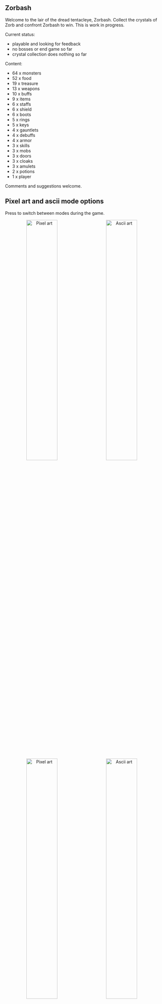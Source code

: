 <!-- Bugs                                                                                                                                         -->
<!-- ------                                                                                                                                       -->
<!-- regeneration for troll not ogre                                                                                                              -->
<!-- teleport                                                                                                                                     -->
<!-- - dimension portal                                                                                                                           -->
<!-- - teleport block                                                                                                                             -->
<!-- ------                                                                                                                                       -->
<!--                                                                                                                                              -->
<!-- Performance                                                                                                                                  -->
<!-- ------                                                                                                                                       -->
<!-- sudo operf ./zorbash-game --playername discobob --seed victimlake --nodebug --quick-start                                                    -->
<!-- opreport  --demangle=smart --symbols| less                                                                                                   -->
<!-- ------                                                                                                                                       -->
<!--                                                                                                                                              -->
<!-- MVP plan                                                                                                                                     -->
<!-- ------                                                                                                                                       -->
<!-- - cloak of jelly                                                                                                                             -->
<!-- - sword of jelly                                                                                                                             -->
<!-- - paralysis dart                                                                                                                             -->
<!-- - wort food ? fungas foods and some poisonous?                                                                                               -->
<!-- - spider web spawn small spiders?                                                                                                            -->
<!-- - monsters with random buffs like vampirism would be interesting                                                                             -->
<!-- - vampiric damage                                                                                                                            -->
<!-- - chaos bell of summoning                                                                                                                    -->
<!-- - crystal chest needs crystal key                                                                                                            -->
<!-- - crystals walls (or chest) that reflect, so can use on yourself or ally                                                                     -->
<!-- - need allies                                                                                                                                -->
<!-- - cursed weapon with bad luck / horseshoe / witches hat?                                                                                     -->
<!-- - luck trap                                                                                                                                  -->
<!-- - luck and enchanted stuff                                                                                                                   -->
<!-- - runics on weapons, like vampirism, force, quietus, lightning                                                                               -->
<!-- - ogre and totems?                                                                                                                           -->
<!-- - swamp level                                                                                                                                -->
<!-- - boss 1 Mummy mummy, ankh of life                                                                                                           -->
<!-- - boss 2 jelly boss, spawns jellys, tries to jump splat the player                                                                           -->
<!--          swamp tiles that allow 50% movement                                                                                                 -->
<!--          boss will eat swamp wort to spawn                                                                                                   -->
<!--          explode bog tiles to kill boss                                                                                                      -->
<!-- - boss 3 rat king boss, sewer like level with rats coming out of the walls                                                                   -->
<!-- - boss 4 goblin king boss, will be happy if the rat king crown is given                                                                      -->
<!-- - boss 5 water level, kraken?                                                                                                                -->
<!-- - boss 6 ...                                                                                                                                 -->
<!-- - boss 7 face a clone of yourself                                                                                                            -->
<!-- - boss 8 Place crystals at the alter of Zorb. This opens a vault. Go inside and battle zorbash.                                              -->
<!-- -        If you win, the gods turn on you and you get to replaced Zorbash.                                                                   -->
<!-- -        You spare zorbash, he regenerates, you run out and destroy the alter and the demi gods, return to home.                             -->
<!-- -        The curse was that the alter of Zorb would grant demi god status to any that sacrificed one that was dear to them.                  -->
<!-- -        This curse must be renewed many times. Zorbash, -ash means servant of Zorb was such a team member who was sacrificed.               -->
<!-- -        The only way to break the curse is to destroy the crystals. Zorbash will then be freed from servitude.                              -->
<!-- - different sound for bosses                                                                                                                 -->
<!-- - crystal collection                                                                                                                         -->
<!-- - 4 bosses and final zorb boss                                                                                                               -->
<!-- - char selection                                                                                                                             -->
<!-- - level fall through to special level ?                                                                                                      -->
<!-- - hub shop levels                                                                                                                            -->
<!-- - basecamp level?                                                                                                                            -->
<!-- ------                                                                                                                                       -->
<!--                                                                                                                                              -->
<!-- UI                                                                                                                                           -->
<!-- ------                                                                                                                                       -->
<!-- - monst head should be on top of armor                                                                                                       -->
<!-- - rest until better                                                                                                                          -->
<!-- - auto explore                                                                                                                               -->
<!-- ------                                                                                                                                       -->
<!--                                                                                                                                              -->
<!-- Level                                                                                                                                        -->
<!-- ------                                                                                                                                       -->
<!-- - tomb of past player ? or random player ? leads to random small room?                                                                       -->
<!-- - gold needs to do something - shop? buy/sell                                                                                                -->
<!-- - totems are like mobs, but do not spawn except initially. The worshippers are imbued with power but do not die when the totem does.         -->
<!-- - exploding bogs                                                                                                                             -->
<!-- - vaults                                                                                                                                     -->
<!-- - teleports                                                                                                                                  -->
<!-- - portable hunger - teleports you to a room full of digestive juices                                                                         -->
<!-- - moving floor                                                                                                                               -->
<!-- - shove chocolate frog statue, get frog?                                                                                                     -->
<!-- ------                                                                                                                                       -->
<!--                                                                                                                                              -->
<!-- Traps                                                                                                                                        -->
<!-- ------                                                                                                                                       -->
<!-- - random floor trap                                                                                                                          -->
<!-- - moving blocks?                                                                                                                             -->
<!-- ------                                                                                                                                       -->
<!--                                                                                                                                              -->
<!-- Sound                                                                                                                                        -->
<!-- ------                                                                                                                                       -->
<!-- ------                                                                                                                                       -->
<!--                                                                                                                                              -->
<!-- Skills                                                                                                                                       -->
<!-- ------                                                                                                                                       -->
<!-- - challenging learning spot to acquire skills?                                                                                               -->
<!-- - skills                                                                                                                                     -->
<!-- - skill, dodge                                                                                                                               -->
<!-- - skill, instakill, once per level                                                                                                           -->
<!-- - skill, heroic charge, rush enemy                                                                                                           -->
<!-- - skill, guaranteed hit, but you have no defense in the next move                                                                            -->
<!-- - skill, whirl attack, attack 2 or 3 enemies                                                                                                 -->
<!-- - skill, defensive mode, recover stamina                                                                                                     -->
<!-- - skill, kneecap, hobble enemy                                                                                                               -->
<!-- - skill, switch to defensive                                                                                                                 -->
<!-- - skill, blind strike, attack the eyes                                                                                                       -->
<!-- - skill, slash and roll                                                                                                                      -->
<!-- - skill, slash and jump                                                                                                                      -->
<!-- - skill, spring attack, give up a round for 2.5 times damage                                                                                 -->
<!-- ------                                                                                                                                       -->
<!--                                                                                                                                              -->
<!-- Poison                                                                                                                                       -->
<!-- ------                                                                                                                                       -->
<!-- - chocolote frog cures poison?                                                                                                               -->
<!-- ------                                                                                                                                       -->
<!--                                                                                                                                              -->
<!-- Gasses                                                                                                                                       -->
<!-- ------                                                                                                                                       -->
<!-- - gasses that spread however you will need to allow levels with gas or fire to tick so it can dissipate                                      -->
<!-- ------                                                                                                                                       -->
<!--                                                                                                                                              -->
<!-- Doors                                                                                                                                        -->
<!-- ------                                                                                                                                       -->
<!-- - hit door, summon monst chance                                                                                                              -->
<!-- - hit door, wake sleeping monsters                                                                                                           -->
<!-- ------                                                                                                                                       -->
<!--                                                                                                                                              -->
<!-- AI                                                                                                                                           -->
<!-- ------                                                                                                                                       -->
<!-- - eat corpses, like a bat corpse?                                                                                                            -->
<!-- - add monst states, like wandering (not noticed your stealth), hunting, worshipping, sleeping                                                -->
<!-- ------                                                                                                                                       -->
<!--                                                                                                                                              -->
<!-- Rings                                                                                                                                        -->
<!-- ------                                                                                                                                       -->
<!-- - necro protection ring                                                                                                                      -->
<!-- - ring combos?                                                                                                                               -->
<!-- ------                                                                                                                                       -->
<!--                                                                                                                                              -->
<!-- Staffs                                                                                                                                       -->
<!-- ------                                                                                                                                       -->
<!-- - staves that recharge                                                                                                                       -->
<!-- - staff of death should stop regenerating monst                                                                                               -->
<!-- ------                                                                                                                                       -->
<!--                                                                                                                                              -->
<!-- Potions                                                                                                                                      -->
<!-- ------                                                                                                                                       -->
<!-- - have a monster use a potion?                                                                                                               -->
<!-- - antipoison potion                                                                                                                          -->
<!-- - enchant potion of descent radius                                                                                                           -->
<!-- ------                                                                                                                                       -->
<!--                                                                                                                                              -->
<!-- Armor                                                                                                                                        -->
<!-- ------                                                                                                                                       -->
<!-- - dragon scale mail for fire proofing                                                                                                        -->
<!-- ------                                                                                                                                       -->
<!--                                                                                                                                              -->
<!-- Weapons                                                                                                                                      -->
<!-- ------                                                                                                                                       -->
<!-- - holy water cures poison                                                                                                                    -->
<!-- - darts / poison darts                                                                                                                       -->
<!-- - strength penalties                                                                                                                         -->
<!-- - blessed items resist explosion                                                                                                             -->
<!-- - warhammer should kill parent jelly in one go                                                                                               -->
<!-- - warhammer smash skeletton                                                                                                                  -->
<!-- - (blunt/warhamma?) slime specific weapon does not cause slimes to split                                                                     -->
<!-- ------                                                                                                                                       -->
<!--                                                                                                                                              -->
<!-- Monsts                                                                                                                                       -->
<!-- ------                                                                                                                                       -->
<!-- - chccolate golem fires chocolate                                                                                                            -->
<!-- - ogres and ogre totem                                                                                                                       -->
<!-- - chickens - battle chickens - lay eggs as food - and they get names                                                                         -->
<!-- - acid jellies should damage weapons                                                                                                         -->
<!-- - grass death wakes monsters                                                                                                                 -->
<!-- - mold growth / floor puddings                                                                                                               -->
<!-- - bloodgrass, grows near corpses                                                                                                             -->
<!-- - yak that eats foliage                                                                                                                      -->
<!-- - shove/lure monsters into webs?                                                                                                             -->
<!-- - rat pack and king rat / cranium rat                                                                                                        -->
<!-- - zombie camel?                                                                                                                              -->
<!-- - sewer wolf?                                                                                                                                -->
<!-- - invisible monst?                                                                                                                           -->
<!-- - monster that runs from light ?                                                                                                             -->
<!-- - tentacles out of the ground that try to surround you                                                                                       -->
<!-- - creature that pretends to be a stone until close by then sprouts legs                                                                      -->
<!-- - dungeon walrus; long headed walrus with many tusks                                                                                         -->
<!-- ------                                                                                                                                       -->
<!--                                                                                                                                              -->
<!-- Gods                                                                                                                                         -->
<!-- ------                                                                                                                                       -->
<!-- - runes lean more torwards old gods                                                                                                          -->
<!-- ------                                                                                                                                       -->
<!--                                                                                                                                              -->
<!-- Gfx                                                                                                                                          -->
<!-- ------                                                                                                                                       -->
<!-- - tiny pixel effects that bounce?                                                                                                            -->
<!-- ------                                                                                                                                       -->
<!--                                                                                                                                              -->
<!-- Player                                                                                                                                       -->
<!-- ------                                                                                                                                       -->
<!-- - weight factors into jumping                                                                                                                -->
<!-- - carry eat slime mold and gain acid resis?                                                                                                  -->
<!-- ------                                                                                                                                       -->
<!--                                                                                                                                              -->
<!-- Spells                                                                                                                                       -->
<!-- ------                                                                                                                                       -->
<!-- - spell capacitor                                                                                                                            -->
<!-- - spell chaining                                                                                                                             -->
<!-- ------                                                                                                                                       -->
<!--                                                                                                                                              -->

Zorbash
-------

Welcome to the lair of the dread tentacleye, Zorbash. Collect the crystals of Zorb and confront Zorbash to win.
This is work in progress.

Current status:
- playable and looking for feedback
- no bosses or end game so far
- crystal collection does nothing so far

Content:
<!-- begin type marker -->
- 64 x monsters
- 52 x food
- 19 x treasure
- 13 x weapons
- 10 x buffs
- 9 x items
- 6 x staffs
- 6 x shield
- 6 x boots
- 5 x rings
- 5 x keys
- 4 x gauntlets
- 4 x debuffs
- 4 x armor
- 3 x skills
- 3 x mobs
- 3 x doors
- 3 x cloaks
- 3 x amulets
- 2 x potions
- 1 x player
<!-- end type marker -->

Comments and suggestions welcome.

Pixel art and ascii mode options
--------------------------------

Press <TAB> to switch between modes during the game.

<p align="center">
<img alt="Pixel art" src="pics/pixelart/screenshot.1.png" width="45%">
&nbsp; &nbsp; &nbsp; &nbsp;
<img alt="Ascii art" src="pics/ascii/screenshot.1.png" width="45%">
</p>

<p align="center">
<img alt="Pixel art" src="pics/pixelart/screenshot.2.png" width="45%">
&nbsp; &nbsp; &nbsp; &nbsp;
<img alt="Ascii art" src="pics/ascii/screenshot.2.png" width="45%">
</p>

<p align="center">
<img alt="Pixel art" src="pics/pixelart/screenshot.3.png" width="45%">
&nbsp; &nbsp; &nbsp; &nbsp;
<img alt="Ascii art" src="pics/ascii/screenshot.3.png" width="45%">
</p>

<p align="center">
<img alt="Pixel art" src="pics/pixelart/screenshot.4.png" width="45%">
&nbsp; &nbsp; &nbsp; &nbsp;
<img alt="Ascii art" src="pics/ascii/screenshot.4.png" width="45%">
</p>

<p align="center">
<img alt="Pixel art" src="pics/pixelart/screenshot.5.png" width="45%">
&nbsp; &nbsp; &nbsp; &nbsp;
<img alt="Ascii art" src="pics/ascii/screenshot.5.png" width="45%">
</p>

<p align="center">
<img alt="Pixel art" src="pics/pixelart/screenshot.6.png" width="45%">
&nbsp; &nbsp; &nbsp; &nbsp;
<img alt="Ascii art" src="pics/ascii/screenshot.6.png" width="45%">
</p>

<p align="center">
<img alt="Pixel art" src="pics/pixelart/screenshot.7.png" width="45%">
&nbsp; &nbsp; &nbsp; &nbsp;
<img alt="Ascii art" src="pics/ascii/screenshot.7.png" width="45%">
</p>

<p align="center">
<img alt="Pixel art" src="pics/pixelart/screenshot.8.png" width="45%">
&nbsp; &nbsp; &nbsp; &nbsp;
<img alt="Ascii art" src="pics/ascii/screenshot.8.png" width="45%">
</p>

<p align="center">
<img alt="Pixel art" src="pics/pixelart/screenshot.9.png" width="45%">
&nbsp; &nbsp; &nbsp; &nbsp;
<img alt="Ascii art" src="pics/ascii/screenshot.9.png" width="45%">
</p>

<p align="center">
<img alt="Pixel art" src="pics/pixelart/screenshot.10.png" width="45%">
&nbsp; &nbsp; &nbsp; &nbsp;
<img alt="Ascii art" src="pics/ascii/screenshot.10.png" width="45%">
</p>

<p align="center">
<img alt="Pixel art" src="pics/pixelart/screenshot.11.png" width="45%">
&nbsp; &nbsp; &nbsp; &nbsp;
<img alt="Ascii art" src="pics/ascii/screenshot.11.png" width="45%">
</p>

Ascii Screenshots
-----------------

![Alt text](pics/ascii/screenshot.1.png?raw=true "")
![Alt text](pics/ascii/screenshot.2.png?raw=true "")
![Alt text](pics/ascii/screenshot.3.png?raw=true "")
![Alt text](pics/ascii/screenshot.4.png?raw=true "")
![Alt text](pics/ascii/screenshot.5.png?raw=true "")
![Alt text](pics/ascii/screenshot.6.png?raw=true "")
![Alt text](pics/ascii/screenshot.7.png?raw=true "")
![Alt text](pics/ascii/screenshot.8.png?raw=true "")
![Alt text](pics/ascii/screenshot.9.png?raw=true "")
![Alt text](pics/ascii/screenshot.10.png?raw=true "")
![Alt text](pics/ascii/screenshot.11.png?raw=true "")

Pixelart Screenshots
--------------------

![Alt text](pics/pixelart/screenshot.1.png?raw=true "")
![Alt text](pics/pixelart/screenshot.2.png?raw=true "")
![Alt text](pics/pixelart/screenshot.3.png?raw=true "")
![Alt text](pics/pixelart/screenshot.4.png?raw=true "")
![Alt text](pics/pixelart/screenshot.5.png?raw=true "")
![Alt text](pics/pixelart/screenshot.6.png?raw=true "")
![Alt text](pics/pixelart/screenshot.7.png?raw=true "")
![Alt text](pics/pixelart/screenshot.8.png?raw=true "")
![Alt text](pics/pixelart/screenshot.9.png?raw=true "")
![Alt text](pics/pixelart/screenshot.10.png?raw=true "")
![Alt text](pics/pixelart/screenshot.11.png?raw=true "")
![Alt text](pics/pixelart/screenshot.12.png?raw=true "")
![Alt text](pics/pixelart/screenshot.13.png?raw=true "")
![Alt text](pics/pixelart/screenshot.14.png?raw=true "")
![Alt text](pics/pixelart/screenshot.15.png?raw=true "")
![Alt text](pics/pixelart/screenshot.16.png?raw=true "")
![Alt text](pics/pixelart/screenshot.17.png?raw=true "")
![Alt text](pics/pixelart/screenshot.18.png?raw=true "")
![Alt text](pics/pixelart/screenshot.19.png?raw=true "")
![Alt text](pics/pixelart/screenshot.20.png?raw=true "")

How to build
------------

- On Linux: (Ubuntu 22.10, Fedora 37 + Python 3.11)
<pre>
    sh ./RUNME
</pre>
- On MacOS (needs Mac Ports/Homebrew).
- Does not work with anaconda (help wanted as I do not use anaconda):
<pre>
    sh ./RUNME
</pre>
- Docker (experimental, it builds but cannot find a video display):
<pre>
    sh ./RUNME.docker.ubuntu
    sh ./RUNME.docker.fedora
    sh ./RUNME.docker.debian
</pre>
- On Windows (todo)
<!-- - On Windows (todo): (install msys2 first via https://www.msys2.org/) -->
<!-- <pre>                                                                 -->
<!--     sh ./RUNME.windows.mingw64                                        -->
<!-- </pre>                                                                -->

If it doesn't build, just email goblinhack@gmail.com for help

Hardware Specs
--------------
The game should run fine on low end PCs, a half decent graphics card and
likely > 4g of RAM. If graphics is a limitation, you could run it in ascii
mode. I'd be interested in knowing of any low end specs that people get
this PC working on.

Dependancies
------------
OpenGL, SDL2 and Python3 (tested up to 3.11) is needed.

<!-- In days of old, The Zorbashian Empire discovered the Earth and they wrought much rage -->
<!-- upon her verdant soils. Their wrath was mighty and left the world scarred and in darkness. -->
<!--  -->
<!-- Those that remain, scavenge amongst the ruins of once great cities. Religious zealotry -->
<!-- has taken hold and all technology is viewed as demonic magic and forbidden. To be found -->
<!-- with Zorbashian tech is a death sentence. -->
<!--  -->
<!-- The planet is now a hellscape. Lava flows freely from the gushing wounds in the soil -->
<!-- and deserts grow larger every year. The animals have mutated into fearsome beasts and -->
<!-- the only safety is to be found in the undercities. -->
<!--  -->
<!-- Your task, nobel one, is only to survive, for in surviving we continue to resist. -->
<!-- If you are able to strike a blow against the Zorbashian demons then seek out their -->
<!-- many underground bases. It is from here they spawn from their far off realm. But -->
<!-- beware, they have many dread beasts guarding their bases. -->
<!--  -->
<!-- Legend says that there is a master base somewhere, where the Emperor Zorbash resides. -->
<!-- Whether this is true or not, cannot be said but to strike at the heart of their rule -->
<!-- may be enough to drive the Zorbashians out. And then we can be free again. -->
<!--  -->
<!--                       Hark! Hear now a tale untold -->
<!--                       since ancient times of yore -->
<!--                       of Zorbash, forgotten beast of old,  -->
<!--                       who dwelled deep near the Earth’s core -->
<!--                        -->
<!--                       ‘Twas from the Abyss he first arose, -->
<!--                       Forged treasures gold and gleaming.  -->
<!--                       A deadly lure to tempt all those -->
<!--                       Prone to greed and scheming -->
<!--                        -->
<!--                       Many fell before his throne,  -->
<!--                       Heroes fell asunder. -->
<!--                       His lightning gaze turned flesh to bone -->
<!--                       His roar was loud as thunder. -->
<!--                        -->
<!--                       Quenchless, thirsting, dripping gore -->
<!--                       His thousand eyes unmatched -->
<!--                       Until one tenacious band of four -->
<!--                       From him vict’ry snatched.  -->
<!--                        -->
<!--                       Although, ‘twas not an easy fight - -->
<!--                       A sacrifice was made. -->
<!--                       A volunteer, their faithful knight, -->
<!--                       Made sure the price was paid.  -->
<!--                        -->
<!--                       As godlings, the remaining three -->
<!--                       rose with fame and glory -->
<!--                       But that’s not yet the finale -->
<!--                       Of Zorbanadu’s dark story. -->
<!--                        -->
<!--                       For in the depths of Zorbash’s den,  -->
<!--                       A necromancer schemed. -->
<!--                       She planned to raise the beast again, -->
<!--                       And rule as his Dark Queen. -->
<!--                        -->
<!--                       So now Zorbash has come to life -  -->
<!--                       (Though ‘tis more like life’s dark shadow) -->
<!--                       With his fiersome undead wife -->
<!--                       Can you save us all, dear hero?  -->
<!--                        -->
<!--``` -->
<!--                       Secret Verses:                                         -->
<!--                       Twas not an easy fight, it’s true                      -->
<!--                       But not in the way you think.                          -->
<!--                       Our swords cut deep, drew blood_like goo               -->
<!--                       We fought in perfect sync.                             -->
<!--                                                                              -->
<!--                       But as we slashed, great Zorbash did                   -->
<!--                       Let loose an awful cry                                 -->
<!--                       For though blood streamed from each eyelid,            -->
<!--                       He could not seem to die.                              -->
<!--                                                                              -->
<!--                       We fought for days; the beast did roar                 -->
<!--                       And cry all the more miserably                         -->
<!--                       I found myself filled more and more                    -->
<!--                       with a surprising sympathy.                            -->
<!--                                                                              -->
<!--                       In my own house, I had much gold.                      -->
<!--                       A stash I’d saved away.                                -->
<!--                       How would I feel if someone strolled                   -->
<!--                       Into my house one day?                                 -->
<!--                                                                              -->
<!--                       ‘Twas after all, his residence                         -->
<!--                       We’d strolled into so boldly.                          -->
<!--                       He’d every right, after our offense,                   -->
<!--                       To try and kill us slowly                              -->
<!--                                                                              -->
<!--                       I shared my doubts with my dear friends,               -->
<!--                       And received an unhappy surprise                       -->
<!--                       “Betrayal!” they said. “Well, that debate’s at an end. -->
<!--                       You should be the one that dies!”                      -->
<!--                                                                              -->
<!--                       As it turns out, they’d already decided                -->
<!--                       To resort to the darkest extremes.                     -->
<!--                       My weakness, my pity had provided                      -->
<!--                       An excuse for our glorious team.                       -->

Graphics
--------
- Various items and monsters by Oryx, [found here](https://www.oryxdesignlab.com/)
- Various items and food by Henry Software, [found here](https://henrysoftware.itch.io)
<!-- Oryx: Order Number: #102084 (placed on January 16, 2016 03:14PM EST) -->

Music
-----
- Main music by the amazing Markus Heichelbech (deceased senior technician): [found here](http://nosoapradio.us)
<!-- and https://drive.google.com/drive/folders/0B_fD62tSeGaVRlBaZWJwS29JSnM -->

Sound effects
-------------
- 8 bit sounds by Oryx [found here](https://www.oryxdesignlab.com/)
- Bone by ChrisReierson [found here](https://freesound.org/people/ChrisReierson/)
- Coin drop by Flem0527 [found here](https://freesound.org/people/Flem0527/sounds/630018/)
- Door by danielvj [found here](https://freesound.org/people/danielvj/)
- Door by TiesWijnen [found here](https://freesound.org/people/TiesWijnen/)
- Door souds by Patchytherat [found here](https://freesound.org/people/patchytherat/sounds/530987/)
- Falling sound [found here](https://freesound.org/people/nomiqbomi/sounds/578808/)
- Footstep by Rico Casazza [found here](https://freesound.org/people/Rico_Casazza/)
- Gold coins by Herkules92 [found here](https://freesound.org/people/Herkules92/)
- Grunt squeak by vmgraw [found here](https://freesound.org/people/vmgraw/)
- Impact by Adam N [found here](https://freesound.org/people/egomassive/)
- Impact by Deathscyp [found here](https://freesound.org/people/Deathscyp/)
- Impact by Dersuperanton [found here](https://freesound.org/people/dersuperanton/)
- Impact by RobinHood76 [found here](https://freesound.org/people/Robinhood76/)
- Kraken sound [found here](https://freesound.org/people/cylon8472/)
- Monster death by Michel88 [found here](https://freesound.org/people/Michel88/)
- Monster epic death [found here](https://freesound.org/people/Syna-Max/sounds/56304/)
- Monster sound [found here](https://freesound.org/people/NicknameLarry/)
- Power up by GameAudio [found here](https://freesound.org/people/GameAudio/)
- Rat growl by qubodup [found here](https://freesound.org/people/qubodup/)
- Rat hiss by qubodup [found here](https://freesound.org/people/qubodup/)
- Rat squeak by tim.kahn [found here](https://freesound.org/people/tim.kahn/)
- Skill learn by Mrthenoronha [found here](https://freesound.org/people/Mrthenoronha/)
- Slime by Konstati [found here](https://freesound.org/people/konstati/)
- Slime by wubitog [found here](https://freesound.org/people/wubitog/)
- Slime by Zuzek06 [found here](https://freesound.org/people/Zuzek06/)
- Sword by Danjocross [found here](https://freesound.org/people/Danjocross/)
- Sword by XxChr0nosxX [found here](https://freesound.org/people/XxChr0nosxX/)
- Sword sounds by Q.K [found here](https://freesound.org/people/Q.K./)
- Sword sounds by qubodup [found here](https://freesound.org/people/qubodup/sounds/442769/)
- Sword sounds by SlavicMagic [found here](https://freesound.org/people/SlavicMagic/sounds/446015/)
- Water splash by launemax [found here](https://freesound.org/people/launemax/)
- Wood break by Deathscyp [found here](https://freesound.org/people/Deathscyp/)
